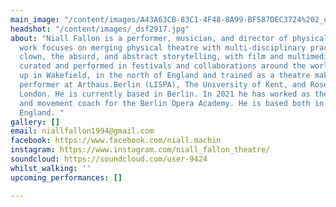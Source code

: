 ```yaml
---
main_image: "/content/images/A43A63CB-83C1-4F48-8A99-BF587DEC3724%202_edited_edited.jpg"
headshot: "/content/images/_dsf2917.jpg"
about: "Niall Fallon is a performer, musician, and director of physical performance.\nHis
  work focuses on merging physical theatre with multi-disciplinary practices.\nCombining
  clown, the absurd, and abstract storytelling, with film and multimedia.\nHe has
  curated and performed in festivals and collaborations around the world.  He\ngrew
  up in Wakefield, in the north of England and trained as a theatre maker and\nphysical
  performer at Arthaus.Berlin (LISPA), The University of Kent, and Rose Bruford\nCollege
  London. He is currently based in Berlin. In 2021 he has worked as the Choreographer
  and movement coach for the Berlin Opera Academy. He is based both in Berlin and
  England. "
gallery: []
email: niallfallon1994@gmail.com
facebook: https://www.facebook.com/niall.machin
instagram: https://www.instagram.com/niall_fallon_theatre/
soundcloud: https://soundcloud.com/user-9424
whilst_walking: ''
upcoming_performances: []

---
```

